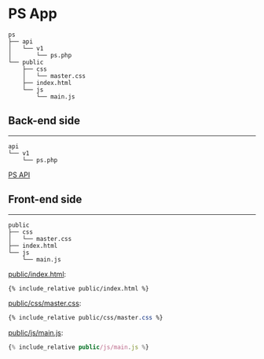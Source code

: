 # PS App

```
ps
├── api
│   └── v1
│       └── ps.php
└── public
    ├── css
    │   └── master.css
    ├── index.html
    └── js
        └── main.js
```

## Back-end side
---

```
api
└── v1
    └── ps.php
```

[PS API](../..//web-api/codes/command/ps-api/)

## Front-end side
---

```
public
├── css
│   └── master.css
├── index.html
└── js
    └── main.js
```

[public/index.html](public/index.html):
```html
{% include_relative public/index.html %}
```

[public/css/master.css](public/css/master.css):
```css
{% include_relative public/css/master.css %}
```

[public/js/main.js](public/js/main.js):
```js
{% include_relative public/js/main.js %}
```